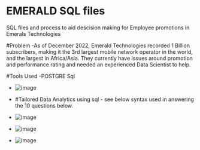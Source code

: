 # EMERALD SQL files
SQL files and process to aid descision making for Employee promotions in Emerals Technologies

#Problem
-As of December 2022, Emerald Technologies recorded 1 Billion subscribers, making it the 3rd largest mobile network operator in the world, 
and the largest in Africa/Asia. They currently have issues around promotion and performance rating and needed an experienced Data Scientist to help.

#Tools Used
-POSTGRE Sql
- ![image](https://github.com/AyodejiK101/EMERALD-data/assets/140984130/42f1b09b-b4db-4b53-8112-1d432bb513a6)


- #Tailored Data Analytics using sql - see below syntax used in answering the 10 questions below. 

- ![image](https://github.com/AyodejiK101/EMERALD-data/assets/140984130/ed5bdc4b-f4f9-4570-9b0d-b788163ed0da)

- ![image](https://github.com/AyodejiK101/EMERALD-data/assets/140984130/a82af721-e292-4cdd-987a-d0b52dce7d09)

- ![image](https://github.com/AyodejiK101/EMERALD-data/assets/140984130/e5944d00-5a50-4069-9f09-ee260c270499)







